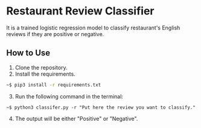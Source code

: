 # Restaurant Review Classifier
It is a trained logistic regression model to classify restaurant's English reviews if they are positive or negative.

## How to Use
1. Clone the repository.
2. Install the requirements.
```bash
~$ pip3 install -r requirements.txt
```
3. Run the following command in the terminal:
```
~$ python3 classifer.py -r "Put here the review you want to classify."
```
4. The output will be either "Positive" or "Negative".